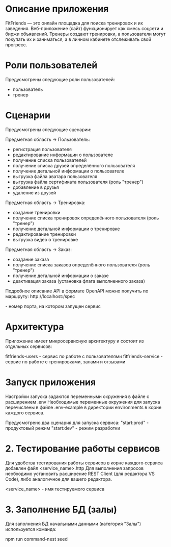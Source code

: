 # Описание приложения

FitFriends — это онлайн площадка для поиска тренировок и их заведения. Веб-приложение (сайт) функционирует как смесь соцсети и биржи объявлений. Тренеры создают тренировки, а пользователи могут покупать их и заниматься, а в личном кабинете отслеживать свой прогресс.

# Роли пользователей

Предусмотрены следующие роли пользователей:
- пользователь
- тренер

# Сценарии

Предусмотрены следующие сценарии:

Предметная область -> Пользователь:
- регистрация пользователя
- редактирование информации о пользователе
- получение списка пользователей
- получение списка друзей определённого пользователя
- получение детальной информации о пользователе
- выгрузка файла аватара пользователя
- выгрузка файла сертификата пользователя (роль "тренер")
- добавление в друзья
- удаление из друзей

Предметная область -> Тренировка:
- создание тренировки
- получение списка тренировок определённого пользователя (роль "тренер")
- получение детальной информации о тренировке
- редактирование тренировки
- выгрузка видео о тренировке

Предметная область -> Заказ:
- создание заказа
- получение списка заказов определённого пользователя (роль "тренер")
- получение детальной информации о заказе
- деактивация заказа (установка флага выполненного заказа)

Подробное описание API в формате OpenAPI можно получить по маршруту: http://localhost:<port>/spec

<port> - номер порта, на котором запущен сервис

# Архитектура

Приложение имеет микросервисную архитектуру и состоит из отдельных сервисов:

fitfriends-users - сервис по работе с пользователями
fitfriends-service - сервис по работе с тренировками, залами и отзывами 

# Запуск приложения

Настройки запуска задаются переменными окружения в файле с расширением .env
Необходимые переменные окружения для запуска перечислены в файле .env-example в директории environments в корне каждого сервиса.

Предусмотрено два сценария для запуска сервиса:
"start:prod" - продуктовый режим
"start:dev" - режим разработки

# 2. Тестирование работы сервисов

Для удобства тестирования работы сервисов в корне каждого сервиса добавлен файл <service_name>.http
Для выполнения запросов необходимо установить расширение REST Client (для редактора VS Code), либо аналогичное для вашего редактора.

<service_name> - имя тестируемого сервиса

# 3. Заполнение БД (залы)

Для заполнения БД начальными данными (категория "Залы") используется команда:

npm run command-nest seed
